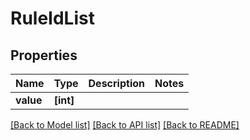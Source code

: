 # RuleIdList


## Properties
Name | Type | Description | Notes
------------ | ------------- | ------------- | -------------
**value** | **[int]** |  | 

[[Back to Model list]](../README.md#documentation-for-models) [[Back to API list]](../README.md#documentation-for-api-endpoints) [[Back to README]](../README.md)



